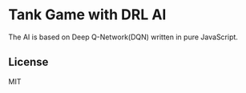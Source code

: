 # Tank Game with DRL AI
The AI is based on Deep Q-Network(DQN) written in pure JavaScript.

## License
MIT
